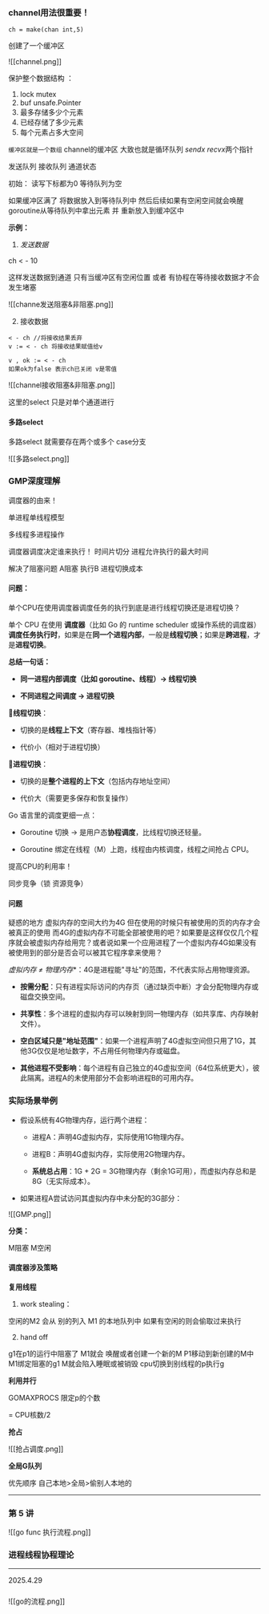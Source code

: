 
### channel用法很重要！

`ch = make(chan int,5)`

创建了一个缓冲区

![[channel.png]]


保护整个数据结构 ：

1. lock mutex
2. buf unsafe.Pointer
3. 最多存储多少个元素
4. 已经存储了多少元素
5. 每个元素占多大空间

`缓冲区就是一个数组`  channel的缓冲区 大致也就是循环队列   *sendx recvx*两个指针

发送队列 
接收队列
通道状态

初始：
读写下标都为0
等待队列为空

如果缓冲区满了 将数据放入到等待队列中 然后后续如果有空闲空间就会唤醒goroutine从等待队列中拿出元素 并 重新放入到缓冲区中

**示例：**

1. *发送数据*

ch < - 10 

这样发送数据到通道 只有当缓冲区有空闲位置 或者 有协程在等待接收数据才不会发生堵塞

![[channe发送阻塞&非阻塞.png]]


2. 接收数据

~~~
< - ch //将接收结果丢弃
v := < - ch 将接收结果赋值给v

v , ok := < - ch
如果ok为false 表示ch已关闭 v是零值

~~~


![[channel接收阻塞&非阻塞.png]]



这里的select 只是对单个通道进行

#### 多路select

多路select 就需要存在两个或多个 case分支


![[多路select.png]]




### GMP深度理解

调度器的由来！

单进程单线程模型

多线程多进程操作

调度器调度决定谁来执行！ 时间片切分 进程允许执行的最大时间 

解决了阻塞问题 A阻塞 执行B  进程切换成本

#### 问题：

单个CPU在使用调度器调度任务的执行到底是进行线程切换还是进程切换？

单个 CPU 在使用 **调度器**（比如 Go 的 runtime scheduler 或操作系统的调度器）**调度任务执行时**，如果是在**同一个进程内部**，一般是**线程切换**；如果是**跨进程**，才是**进程切换**。

**总结一句话：**

- **同一进程内部调度（比如 goroutine、线程）→ 线程切换**
    
- **不同进程之间调度 → 进程切换**

🔹**线程切换**：

- 切换的是**线程上下文**（寄存器、堆栈指针等）
    
- 代价小（相对于进程切换）

🔹**进程切换**：

- 切换的是**整个进程的上下文**（包括内存地址空间）
    
- 代价大（需要更多保存和恢复操作）

Go 语言里的调度更细一点：

- Goroutine 切换 → 是用户态**协程调度**，比线程切换还轻量。
    
- Goroutine 绑定在线程（M）上跑，线程由内核调度，线程之间抢占 CPU。

 提高CPU的利用率！


同步竞争（锁 资源竞争）



#### 问题

疑惑的地方 虚拟内存的空间大约为4G 但在使用的时候只有被使用的页的内存才会被真正的使用 而4G的虚拟内存不可能全部被使用的吧？如果要是这样仅仅几个程序就会被虚拟内存给用完？或者说如果一个应用进程了一个虚拟内存4G如果没有被使用到的部分是否会可以被其它程序拿来使用？




*虚拟内存 ≠ 物理内存**：4G是进程能"寻址"的范围，不代表实际占用物理资源。

- **按需分配**：只有进程实际访问的内存页（通过缺页中断）才会分配物理内存或磁盘交换空间。

- **共享性**：多个进程的虚拟内存可以映射到同一物理内存（如共享库、内存映射文件）。


- **空白区域只是"地址范围"**：如果一个进程声明了4G虚拟空间但只用了1G，其他3G仅仅是地址数字，不占用任何物理内存或磁盘。
    
- **其他进程不受影响**：每个进程有自己独立的4G虚拟空间（64位系统更大），彼此隔离。进程A的未使用部分不会影响进程B的可用内存。

### **实际场景举例**

- 假设系统有4G物理内存，运行两个进程：
    
    - 进程A：声明4G虚拟内存，实际使用1G物理内存。
        
    - 进程B：声明4G虚拟内存，实际使用2G物理内存。
        
    - **系统总占用**：1G + 2G = 3G物理内存（剩余1G可用），而虚拟内存总和是8G（无实际成本）。
        
- 如果进程A尝试访问其虚拟内存中未分配的3G部分：

![[GMP.png]]


**分类：**

M阻塞 
M空闲

#### 调度器涉及策略

**复用线程**  

1. work stealing：

空闲的M2 会从 别的列入 M1 的本地队列中 如果有空闲的则会偷取过来执行


2. hand off 

g1在p1的运行中阻塞了   M1就会 唤醒或者创建一个新的M  P1移动到新创建的M中   M1绑定阻塞的g1 M就会陷入睡眠或被销毁 cpu切换到别线程的p执行g


**利用并行**

GOMAXPROCS 限定p的个数

= CPU核数/2


**抢占**

 ![[抢占调度.png]]




**全局G队列**

优先顺序 自己本地>全局>偷别人本地的


---

### 第 5 讲


![[go func 执行流程.png]]



  
###  进程线程协程理论


---

2025.4.29

### 



![[go的流程.png]]


